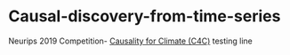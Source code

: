 # Causal-discovery-from-time-series
Neurips 2019 Competition- [Causality for Climate (C4C)](https://causeme.uv.es/neurips2019/)
t e s t i n g   l i n e    
 